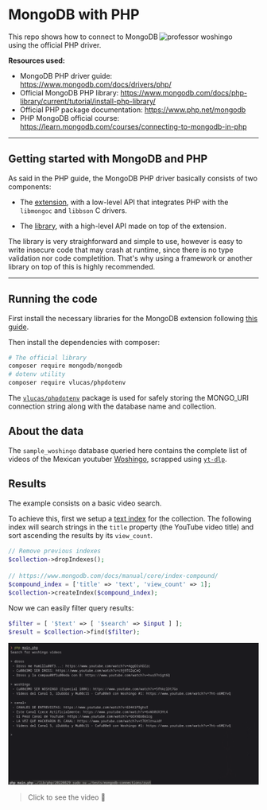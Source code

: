 <!-- markdownlint-disable MD033 -->
# MongoDB with PHP

<img align="right" width="200" src="https://media.discordapp.net/attachments/1099587566468071434/1120243646491533412/2Q.png?width=281&height=281" alt="professor woshingo"/>

This repo shows how to connect to MongoDB using the official PHP driver.

**Resources used:**

- MongoDB PHP driver guide: <https://www.mongodb.com/docs/drivers/php/>
- Official MongoDB PHP library: <https://www.mongodb.com/docs/php-library/current/tutorial/install-php-library/>
- Official PHP package documentation: <https://www.php.net/mongodb>
- PHP MongoDB official course: <https://learn.mongodb.com/courses/connecting-to-mongodb-in-php>

---

## Getting started with MongoDB and PHP

As said in the PHP guide, the MongoDB PHP driver basically consists of two
components:

- The [extension](https://github.com/mongodb/mongo-php-driver), with a low-level
  API that integrates PHP with the `libmongoc` and `libbson` C drivers.

- The [library](https://www.mongodb.com/docs/php-library/current/), with a
  high-level API made on top of the extension.

The library is very straighforward and simple to use, however is easy to
write insecure code that may crash at runtime, since there is no type
validation nor code completition. That's why using a framework or another
library on top of this is highly recommended.

---

## Running the code

First install the necessary libraries for the MongoDB extension following
[this guide](https://www.mongodb.com/docs/php-library/current/tutorial/install-php-library/).

Then install the dependencies with composer:

```bash
# The official library
composer require mongodb/mongodb
# dotenv utility
composer require vlucas/phpdotenv
```

The [`vlucas/phpdotenv`](https://github.com/vlucas/phpdotenv) package is used for safely storing the MONGO_URI
connection string along with the database name and collection.

## About the data

The `sample_woshingo` database queried here contains the complete list of
videos of the Mexican youtuber [Woshingo](https://www.youtube.com/@Woshingo), scrapped using [`yt-dlp`](https://github.com/yt-dlp/yt-dlp).

## Results

The example consists on a basic video search.

To achieve this, first we setup a [text index](https://www.mongodb.com/docs/manual/core/index-text/)
for the collection. The following index will search strings in the `title`
property (the YouTube video title) and sort ascending the results by its
`view_count`.

```php
// Remove previous indexes
$collection->dropIndexes();

// https://www.mongodb.com/docs/manual/core/index-compound/
$compound_index = ['title' => 'text', 'view_count' => 1];
$collection->createIndex($compound_index);
```

Now we can easily filter query results:

```php
$filter = [ '$text' => [ '$search' => $input ] ];
$result = $collection->find($filter);
```

[![Final result](screenshot.png)](./demo.mp4)

> Click to see the video 🍃
